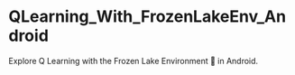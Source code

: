 # QLearning_With_FrozenLakeEnv_Android
Explore Q Learning with the Frozen Lake Environment 🥶 in Android.
